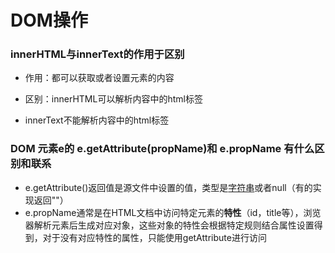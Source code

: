 # DOM操作

### innerHTML与innerText的作用于区别

- 作用：都可以获取或者设置元素的内容

- 区别：innerHTML可以解析内容中的html标签

- innerText不能解析内容中的html标签


### DOM 元素e的 e.getAttribute(propName)和 e.propName 有什么区别和联系

- e.getAttribute()返回值是源文件中设置的值，类型是[字符串](https://so.csdn.net/so/search?q=字符串&spm=1001.2101.3001.7020)或者null（有的实现返回""）
- e.propName通常是在HTML文档中访问特定元素的**特性**（id，title等），浏览器解析元素后生成对应对象，这些对象的特性会根据特定规则结合属性设置得到，对于没有对应特性的属性，只能使用getAttribute进行访问
